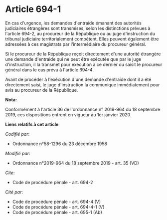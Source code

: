 # Article 694-1

En cas d'urgence, les demandes d'entraide émanant des autorités judiciaires étrangères sont transmises, selon les
distinctions prévues à l'article 694-2, au procureur de la République ou au juge d'instruction du   tribunal judiciaire
territorialement compétent. Elles peuvent également être adressées à ces magistrats par l'intermédiaire du procureur
général. 

Si le procureur de la République reçoit directement d'une autorité étrangère une demande d'entraide qui ne peut être exécutée
que par le juge d'instruction, il la transmet pour exécution à ce dernier ou saisit le procureur général dans le cas prévu à
l'article 694-4. 

Avant de procéder à l'exécution d'une demande d'entraide dont il a été directement saisi, le juge d'instruction la communique
immédiatement pour avis au procureur de la République.

**Nota:**

Conformément à l'article 36 de l'ordonnance n° 2019-964 du 18 septembre 2019, ces dispositions entrent en vigueur au 1er
janvier 2020.

**Liens relatifs à cet article**

_Codifié par_:

  - Ordonnance n°58-1296 du 23 décembre 1958

_Modifié par_:

  - Ordonnance n°2019-964 du 18 septembre 2019 - art. 35 (VD)

_Cite_:

  - Code de procédure pénale - art. 694-2

_Cité par_:

  - Code de procédure pénale - art. 694-4 (V)
  - Code de procédure pénale - art. 694-4-1 (V)
  - Code de procédure pénale - art. 695-1 (Ab)
